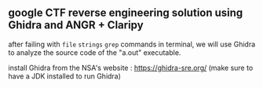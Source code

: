 ## google CTF reverse engineering solution using Ghidra and ANGR + Claripy

after failing with `file` `strings` `grep` commands in terminal,
we will use Ghidra to analyze the source code of the "a.out" executable.

install Ghidra from the NSA's website : https://ghidra-sre.org/
(make sure to have a JDK installed to run Ghidra)


